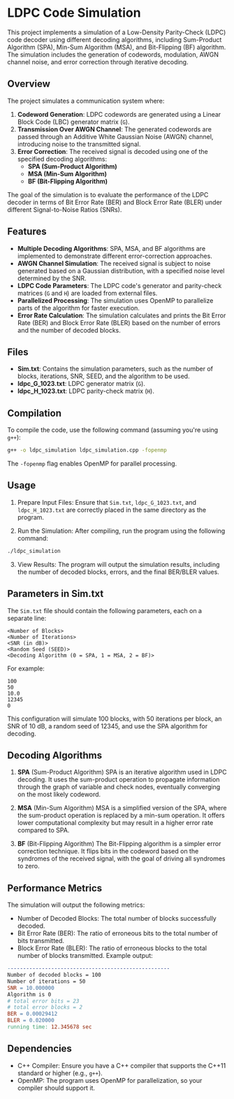 # LDPC Code Simulation

This project implements a simulation of a Low-Density Parity-Check (LDPC) code decoder using different decoding algorithms, including Sum-Product Algorithm (SPA), Min-Sum Algorithm (MSA), and Bit-Flipping (BF) algorithm. The simulation includes the generation of codewords, modulation, AWGN channel noise, and error correction through iterative decoding.

## Overview

The project simulates a communication system where:

1. **Codeword Generation**: LDPC codewords are generated using a Linear Block Code (LBC) generator matrix (`G`).
2. **Transmission Over AWGN Channel**: The generated codewords are passed through an Additive White Gaussian Noise (AWGN) channel, introducing noise to the transmitted signal.
3. **Error Correction**: The received signal is decoded using one of the specified decoding algorithms:
    - **SPA (Sum-Product Algorithm)**
    - **MSA (Min-Sum Algorithm)**
    - **BF (Bit-Flipping Algorithm)**

The goal of the simulation is to evaluate the performance of the LDPC decoder in terms of Bit Error Rate (BER) and Block Error Rate (BLER) under different Signal-to-Noise Ratios (SNRs).

## Features

- **Multiple Decoding Algorithms**: SPA, MSA, and BF algorithms are implemented to demonstrate different error-correction approaches.
- **AWGN Channel Simulation**: The received signal is subject to noise generated based on a Gaussian distribution, with a specified noise level determined by the SNR.
- **LDPC Code Parameters**: The LDPC code's generator and parity-check matrices (`G` and `H`) are loaded from external files.
- **Parallelized Processing**: The simulation uses OpenMP to parallelize parts of the algorithm for faster execution.
- **Error Rate Calculation**: The simulation calculates and prints the Bit Error Rate (BER) and Block Error Rate (BLER) based on the number of errors and the number of decoded blocks.

## Files

- **Sim.txt**: Contains the simulation parameters, such as the number of blocks, iterations, SNR, SEED, and the algorithm to be used.
- **ldpc_G_1023.txt**: LDPC generator matrix (`G`).
- **ldpc_H_1023.txt**: LDPC parity-check matrix (`H`).

## Compilation

To compile the code, use the following command (assuming you're using `g++`):

```bash
g++ -o ldpc_simulation ldpc_simulation.cpp -fopenmp
```

The `-fopenmp` flag enables OpenMP for parallel processing.

## Usage
1. Prepare Input Files: Ensure that `Sim.txt`, `ldpc_G_1023.txt`, and `ldpc_H_1023.txt` are correctly placed in the same directory as the program.

2. Run the Simulation: After compiling, run the program using the following command:
```bash
./ldpc_simulation
```
3. View Results: The program will output the simulation results, including the number of decoded blocks, errors, and the final BER/BLER values.

## Parameters in Sim.txt
The `Sim.txt` file should contain the following parameters, each on a separate line:

```php-template
<Number of Blocks>
<Number of Iterations>
<SNR (in dB)>
<Random Seed (SEED)>
<Decoding Algorithm (0 = SPA, 1 = MSA, 2 = BF)>
```
For example:
```
100
50
10.0
12345
0
```
This configuration will simulate 100 blocks, with 50 iterations per block, an SNR of 10 dB, a random seed of 12345, and use the SPA algorithm for decoding.

## Decoding Algorithms
1. **SPA** (Sum-Product Algorithm)
SPA is an iterative algorithm used in LDPC decoding. It uses the sum-product operation to propagate information through the graph of variable and check nodes, eventually converging on the most likely codeword.

2. **MSA** (Min-Sum Algorithm)
MSA is a simplified version of the SPA, where the sum-product operation is replaced by a min-sum operation. It offers lower computational complexity but may result in a higher error rate compared to SPA.

3. **BF** (Bit-Flipping Algorithm)
The Bit-Flipping algorithm is a simpler error correction technique. It flips bits in the codeword based on the syndromes of the received signal, with the goal of driving all syndromes to zero.

## Performance Metrics
The simulation will output the following metrics:

- Number of Decoded Blocks: The total number of blocks successfully decoded.
- Bit Error Rate (BER): The ratio of erroneous bits to the total number of bits transmitted.
- Block Error Rate (BLER): The ratio of erroneous blocks to the total number of blocks transmitted.
Example output:
```makefile
----------------------------------------------------
Number of decoded blocks = 100
Number of iterations = 50
SNR = 10.000000
Algorithm is 0
# total error bits = 23
# total error blocks = 2
BER = 0.00029412
BLER = 0.020000
running time: 12.345678 sec
```

## Dependencies
- C++ Compiler: Ensure you have a C++ compiler that supports the C++11 standard or higher (e.g., `g++`).
- OpenMP: The program uses OpenMP for parallelization, so your compiler should support it.
